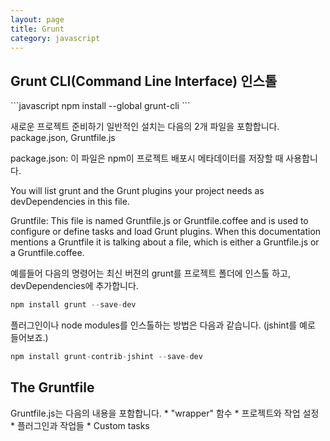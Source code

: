 ```yaml
---
layout: page
title: Grunt
category: javascript
---
```


<h2>Grunt CLI(Command Line Interface) 인스톨</h2>
```javascript
npm install --global grunt-cli
```



새로운 프로젝트 준비하기
일반적인 설치는 다음의 2개 파일을 포함합니다. package.json, Gruntfile.js

package.json:
  이 파일은 npm이 프로젝트 배포시 메타데이터를 저장할 때 사용합니다.

  You will list grunt and the Grunt plugins your project needs as devDependencies in this file.

Gruntfile: This file is named Gruntfile.js or Gruntfile.coffee and is used to configure or define tasks and load Grunt plugins. When this documentation mentions a Gruntfile it is talking about a file, which is either a Gruntfile.js or a Gruntfile.coffee.

예를들어 다음의 명령어는 최신 버젼의 grunt를 프로젝트 폴더에 인스톨 하고, devDependencies에 추가합니다.
```javascript
npm install grunt --save-dev
```

플러그인이나 node modules를 인스톨하는 방법은 다음과 같습니다. (jshint를 예로 들어보죠.)
```javascript
npm install grunt-contrib-jshint --save-dev
```

<h2>The Gruntfile</h2>
Gruntfile.js는 다음의 내용을 포함합니다.
* "wrapper" 함수
* 프로젝트와 작업 설정
* 플러그인과 작업들
* Custom tasks
